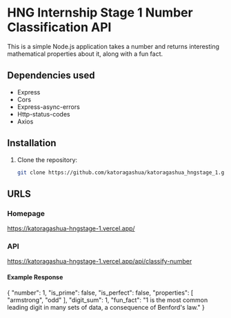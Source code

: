 # HNG Internship Stage 1 Number Classification API
This is a simple Node.js application takes a number and returns interesting mathematical properties about it, along with a fun fact.

## Dependencies used
* Express
* Cors
* Express-async-errors
* Http-status-codes
* Axios


## Installation

1. Clone the repository:
   ```bash
   git clone https://github.com/katoragashua/katoragashua_hngstage_1.git

## URLS

### Homepage
https://katoragashua-hngstage-1.vercel.app/   

### API 
https://katoragashua-hngstage-1.vercel.app/api/classify-number

#### Example Response
{
  "number": 1,
  "is_prime": false,
  "is_perfect": false,
  "properties": [
    "armstrong",
    "odd"
  ],
  "digit_sum": 1,
  "fun_fact": "1 is the most common leading digit in many sets of data, a consequence of Benford's law."
}

